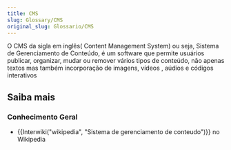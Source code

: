 ```yaml
---
title: CMS
slug: Glossary/CMS
original_slug: Glossario/CMS
---
```

O CMS da sigla em inglês( Content Management System) ou seja, Sistema de Gerenciamento de Conteúdo, é um software que permite usuários publicar, organizar, mudar ou remover vários tipos de conteúdo, não apenas textos mas também incorporação de imagens, vídeos , aúdios e códigos interativos

## Saiba mais

### Conhecimento Geral

- {{Interwiki("wikipedia", "Sistema de gerenciamento de conteudo")}} no Wikipedia
